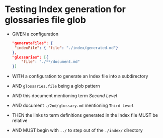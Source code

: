# Testing Index generation for glossaries file glob

- GIVEN a configuration

   ~~~json
   "generateFiles": {
    "indexFile": { "file": "./index/generated.md"}
   },
   "glossaries": [{
       "file": "./**/document.md"
   }]
   ~~~

- WITH a configuration to generate an Index file into a subdirectory
- AND `glossaries.file` being a glob pattern
- AND this document mentioning term *Second Level*
- AND document `./2nd/glossary.md` mentioning `Third Level`
- THEN the links to term definitions generated in the Index file MUST be relative
- AND MUST begin with `../` to step out of the `./index/` directory
